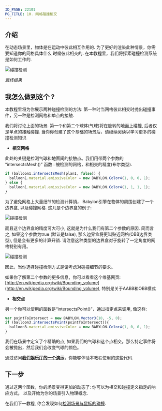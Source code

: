 ```yaml
---
ID_PAGE: 22101
PG_TITLE: 10. 网格碰撞相交
---
```

## 介绍

在动态场景里，物体是在运动中彼此相互作用的. 为了更好的渲染此种情景，你需要知道你的网格具体什么 时候彼此相交的. 在本教程里，我们将探索碰撞检测系统是如何工作的.

![碰撞检测](http://www.babylonjs.com/tutorials/10%20-%20Collisions%20Intersect/10.png)

_最终结果_ 

## 我怎么做到这个 ?

本教程里将为你展示两种碰撞检测的方法: 第一种时当网格彼此相交时抛出碰撞事件，另一种是检测网格和单点的接触.

我们将讨论上面的场景. 第一个和第二个球体(气球)将在旋转的地面上碰撞, 后者仅是单点的接触碰撞. 当你你创建了这个基础的场景后，请继续阅读以学习更多的碰撞检测知识.

* **相交网格**

此处的关键是检测气球和地面间的接触点。我们用带两个参数的 “intersectsMesh()” 函数 : 被检测的网格，和相交的精度(布尔类型).

```javascript
if (balloon1.intersectsMesh(plan1, false)) {
  balloon1.material.emissiveColor = new BABYLON.Color4(1, 0, 0, 1);
} else {
  balloon1.material.emissiveColor = new BABYLON.Color4(1, 1, 1, 1);
}
```

为了避免网格上大量细节的检测计算销， Babylon引擎在物体的周围创建了一个边界盒, 以及碰撞网格. 这儿是个边界盒的例子:

![碰撞检测](http://www.babylonjs.com/tutorials/10%20-%20Collisions%20Intersect/10-1.png)

而且这个边界盒的精度可大可小, 这就是为什么我们有第二个参数的原因. 简而言之, 如果这个参数为true (默认是false), 那么边界盒将更叫贴近网格(OBB边界类型), 但是会有更多的计算开销. 请注意这种类型的边界盒对于旋转了一定角度的网格特别有用。

![碰撞检测](http://www.babylonjs.com/tutorials/10%20-%20Collisions%20Intersect/10-2.png)

因此，当你选择碰撞检测方式是请考虑对碰撞细节的要求。

如果你了解第二个参数的更多信息，你可以看看这个维基网页: [http://en.wikipedia.org/wiki/Bounding_volume](http://en.wikipedia.org/wiki/Bounding_volume), 特别是关于AABB和OBB模式

* **相交点**

另一个你可以使用的函数是“intersectsPoint()”，通过指定点来调用, 像这样:

```javascript
var pointToIntersect = new BABYLON.Vector3(10, -5, 0);
if (balloon3.intersectsPoint(pointToIntersect)){
  balloon3.material.emissiveColor = new BABYLON.Color4(1, 0, 0, 1);
}
```

我们在场景中定义了个精确的点, 如果我们的气球和这个点相交，那么特定事件将会被抛出，然后我们会改变气球的颜色。

通过访问[**我们娱乐厅的一个演示**](http://babylonjs-playground.azurewebsites.net/?10)，你能够体验本教程使用的这些代码.

## 下一步
通过这两个函数，你的场景变得更加的动态了: 你可以为相交和碰撞定义指定的响应方式， 以及开始为你的场景引入物理概念.

在我们下一教程, 你会发现如何[检测场景与鼠标的碰撞](http://doc.babylonjs.com/tutorials/Picking_Collisions).
